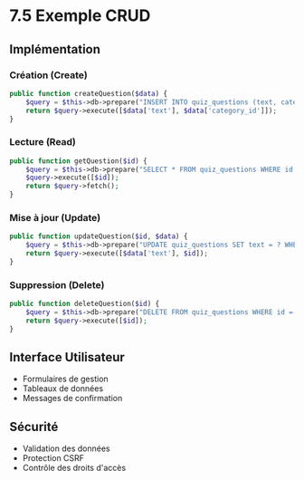 # 7.5 Exemple CRUD

## Implémentation
### Création (Create)
```php
public function createQuestion($data) {
    $query = $this->db->prepare("INSERT INTO quiz_questions (text, category_id) VALUES (?, ?)");
    return $query->execute([$data['text'], $data['category_id']]);
}
```

### Lecture (Read)
```php
public function getQuestion($id) {
    $query = $this->db->prepare("SELECT * FROM quiz_questions WHERE id = ?");
    $query->execute([$id]);
    return $query->fetch();
}
```

### Mise à jour (Update)
```php
public function updateQuestion($id, $data) {
    $query = $this->db->prepare("UPDATE quiz_questions SET text = ? WHERE id = ?");
    return $query->execute([$data['text'], $id]);
}
```

### Suppression (Delete)
```php
public function deleteQuestion($id) {
    $query = $this->db->prepare("DELETE FROM quiz_questions WHERE id = ?");
    return $query->execute([$id]);
}
```

## Interface Utilisateur
- Formulaires de gestion
- Tableaux de données
- Messages de confirmation

## Sécurité
- Validation des données
- Protection CSRF
- Contrôle des droits d'accès